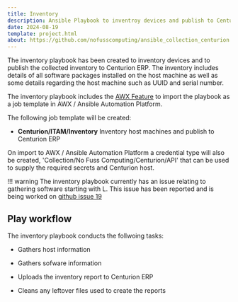 ```yaml
---
title: Inventory
description: Ansible Playbook to inventroy devices and publish to Centurion ERP
date: 2024-08-19
template: project.html
about: https://github.com/nofusscomputing/ansible_collection_centurion
---
```


The inventory playbook has been created to inventory devices and to publish the collected inventory to Centurion ERP. The inventory includes details of all software packages installed on the host machine as well as some details regarding the host machine such as UUID and serial number.

The inventory playbook includes the [AWX Feature](../../../playbooks/awx.md) to import the playbook as a job template in AWX / Ansible Automation Platform.

The following job template will be created:

- **Centurion/ITAM/Inventory** Inventory host machines and publish to Centurion ERP

On import to AWX / Ansible Automation Platform a credential type will also be created, 'Collection/No Fuss Computing/Centurion/API' that can be used to supply the required secrets and Centurion host.


!!! warning
    The inventory playbook currently has an issue relating to gathering software starting with L. This issue has been reported and is being worked on [github issue 19](https://github.com/nofusscomputing/ansible_collection_centurion/issues/19)


## Play workflow

The inventory playbook conducts the follwoing tasks:

- Gathers host information

- Gathers sofware information

- Uploads the inventory report to Centurion ERP

- Cleans any leftover files used to create the reports
